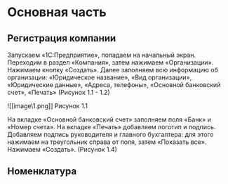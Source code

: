 # Основная часть

## Регистрация компании

Запускаем «1С:Предприятие», попадаем на начальный экран. Переходим в раздел «Компания», затем нажимаем «Организации». Нажимаем кнопку «Создать». Далее заполняем всю информацию об организации: «Юридическое название», «Вид организации», «Юридические данные», «Адреса, телефоны», «Основной банковский счет», «Печать» (Рисунок 1.1 - 1.2)

![[image\1.png]]
Рисунок 1.1

На вкладке «Основной банковский счет» заполняем поля «Банк» и «Номер счета». На вкладке «Печать» добавляем логотип и подпись. 
Добавляем подпись руководителя и главного бухгалтера: для этого нажимаем на треугольник справа от поля, затем «Показать все». Нажимаем «Создать». (Рисунок 1.4)

## Номенклатура
